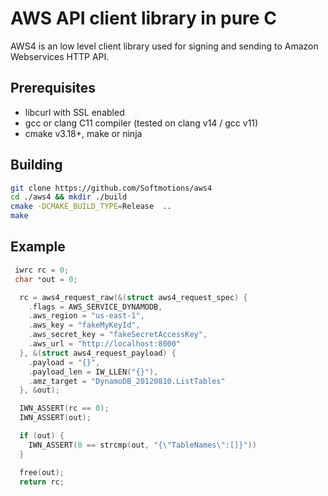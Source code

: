# AWS API client library in pure C

AWS4 is an low level client library used for signing and sending 
to Amazon Webservices HTTP API. 

## Prerequisites

* libcurl with SSL enabled
* gcc or clang C11 compiler (tested on clang v14 / gcc v11) 
* cmake v3.18+, make or ninja

## Building

```sh
git clone https://github.com/Softmotions/aws4
cd ./aws4 && mkdir ./build
cmake -DCMAKE_BUILD_TYPE=Release  ..
make
```

## Example 

```c
 iwrc rc = 0;
 char *out = 0;

  rc = aws4_request_raw(&(struct aws4_request_spec) {
    .flags = AWS_SERVICE_DYNAMODB,
    .aws_region = "us-east-1",
    .aws_key = "fakeMyKeyId",
    .aws_secret_key = "fakeSecretAccessKey",
    .aws_url = "http://localhost:8000"
  }, &(struct aws4_request_payload) {
    .payload = "{}",
    .payload_len = IW_LLEN("{}"),
    .amz_target = "DynamoDB_20120810.ListTables"
  }, &out);

  IWN_ASSERT(rc == 0);
  IWN_ASSERT(out);

  if (out) {
    IWN_ASSERT(0 == strcmp(out, "{\"TableNames\":[]}"))
  }

  free(out);
  return rc;
```

